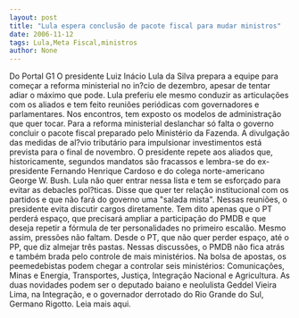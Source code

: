 ```yaml
---
layout: post
title: "Lula espera conclusão de pacote fiscal para mudar ministros"
date: 2006-11-12
tags: Lula,Meta Fiscal,ministros
author: None
---
```

Do Portal G1
O presidente Luiz Inácio Lula da Silva prepara a equipe para começar a reforma ministerial no in?cio de dezembro, apesar de tentar adiar o máximo que pode. 
Lula preferiu ele mesmo conduzir as articulações com os aliados e tem feito reuniões periódicas com governadores e parlamentares. Nos encontros, tem exposto os modelos de administração que quer tocar.
Para a reforma ministerial deslanchar só falta o governo concluir o pacote fiscal preparado pelo Ministério da Fazenda. A divulgação das medidas de al?vio tributário para impulsionar investimentos está prevista para o final de novembro.
O presidente repete aos aliados que, historicamente, segundos mandatos são fracassos e lembra-se do ex-presidente Fernando Henrique Cardoso e do colega norte-americano George W. Bush. 
Lula não quer entrar nessa lista e tem se esforçado para evitar as debacles pol?ticas. Disse que quer ter relação institucional com os partidos e que não fará do governo uma \"salada mista\".
Nessas reuniões, o presidente evita discutir cargos diretamente. Tem dito apenas que o PT perderá espaço, que precisará ampliar a participação do PMDB e que deseja repetir a fórmula de ter personalidades no primeiro escalão. 
Mesmo assim, pressões não faltam. Desde o PT, que não quer perder espaço, até o PP, que diz almejar três pastas. Nessas discussões, o PMDB não fica atrás e também brada pelo controle de mais ministérios.
Na bolsa de apostas, os peemedebistas podem chegar a controlar seis ministérios: Comunicações, Minas e Energia, Transportes, Justiça, Integração Nacional e Agricultura. As duas novidades podem ser o deputado baiano e neolulista Geddel Vieira Lima, na Integração, e o governador derrotado do Rio Grande do Sul, Germano Rigotto.
Leia mais aqui. 